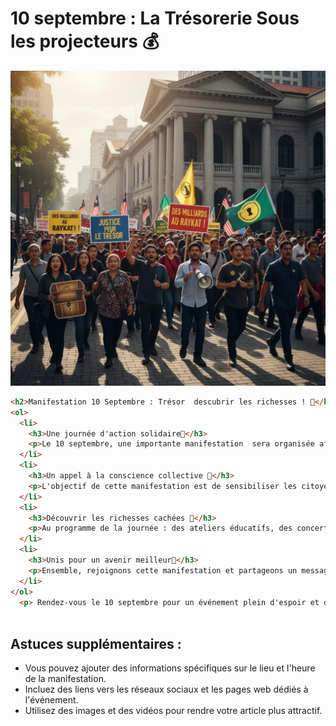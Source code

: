 
# 10 septembre : La Trésorerie Sous les projecteurs 💰  


![Image](Manifestation_10_septembre_Tresorie_1757872243855.webp)

```html
<h2>Manifestation 10 Septembre : Trésor  descubrir les richesses ! 💎</h2>
<ol>
  <li>
    <h3>Une journée d'action solidaire🌱</h3>
    <p>Le 10 septembre, une importante manifestation  sera organisée afin de mobiliser le peuple autour d'une cause urgente : la protection des trésors  de notre planète. 🌍</p>
  </li>
  <li>
    <h3>Un appel à la conscience collective 💪</h3>
    <p>L'objectif de cette manifestation est de sensibiliser les citoyens aux enjeux écologiques et de promouvoir un avenir durable pour tous. 🌻</p>
  </li>
  <li>
    <h3>Découvrir les richesses cachées 🔎</h3>
    <p>Au programme de la journée : des ateliers éducatifs, des concerts plein air, des expositions sur les énergies renouvelables et bien plus encore. 🎨🎶💡</p> 
  </li>
  <li>
    <h3>Unis pour un avenir meilleur🤝</h3>
    <p>Ensemble, rejoignons cette manifestation et partageons un message fort : nous avons la capacité d'investir dans un avenir plus vert et plus prospère. 🌈</p> 
  </li>
</ol>
  <p> Rendez-vous le 10 septembre pour un événement plein d'espoir et de positif énergétique ! 🤩 </p>



```

## Astuces supplémentaires : 

* Vous pouvez ajouter des informations spécifiques sur le lieu et l'heure de la manifestation.
* Incluez des liens vers les réseaux sociaux et les pages web dédiés à l'événement.
* Utilisez des images et des vidéos pour rendre votre article plus attractif.



        